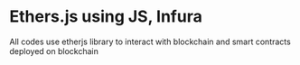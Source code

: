 # Ethers.js using JS, Infura
All codes use etherjs library to interact with blockchain and smart contracts deployed on blockchain
